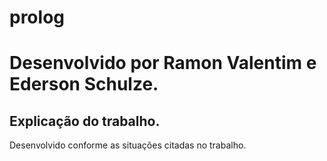 # prolog

# Desenvolvido por Ramon Valentim e Ederson Schulze.

## Explicação do trabalho.

Desenvolvido conforme as situações citadas no trabalho.
